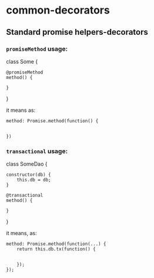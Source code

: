 # common-decorators

## Standard promise helpers-decorators

### `promiseMethod` usage:

class Some {

    @promiseMethod
    method() {

    }

}

it means as:

    method: Promise.method(function() {


    })


### `transactional` usage:

class SomeDao {

    constructor(db) {
        this.db = db;
    }

    @transactional
    method() {

    }

}

it means, as:

    method: Promise.method(function(...) {
        return this.db.tx(function() {


        });
    });
